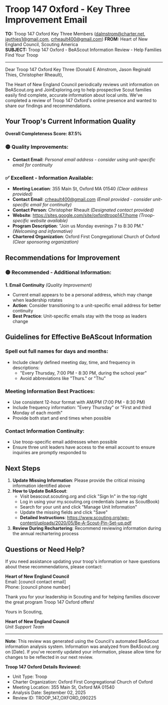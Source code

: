 # Troop 147 Oxford - Key Three Improvement Email

**TO:** Troop 147 Oxford Key Three Members (dalmstrom@charter.net, jaythies1@gmail.com, crheault400@gmail.com)
**FROM:** Heart of New England Council, Scouting America  
**SUBJECT:** Troop 147 Oxford - BeAScout Information Review - Help Families Find Your Troop  

---

Dear Troop 147 Oxford Key Three (Donald E Almstrom, Jason Reginald Thies, Christopher  Rheault),

The Heart of New England Council periodically reviews unit information on BeAScout.org and JoinExploring.org to help prospective Scout families easily find complete, accurate information about local units. We've completed a review of Troop 147 Oxford's online presence and wanted to share our findings and recommendations.

## Your Troop's Current Information Quality

**Overall Completeness Score: 87.5%**


### 🟡 **Quality Improvements:**
- **Contact Email**: *Personal email address - consider using unit-specific email for continuity*

### ✅ **Excellent - Information Available:**
- **Meeting Location**: 355 Main St, Oxford MA 01540 *(Clear address provided)*
- **Contact Email**: crheault400@gmail.com *(Email provided - consider unit-specific email for continuity)*
- **Contact Person**: Christopher Rheault *(Designated contact provided)*
- **Website**: https://sites.google.com/site/oxfordtroop147/home *(Troop-specific website available)*
- **Program Description**: "Join us Monday evenings 7 to 8:30 PM." *(Welcoming and informative)*
- **Chartered Organization**: Oxford First Congregational Church of Oxford *(Clear sponsoring organization)*

## Recommendations for Improvement

### 🟡 **Recommended - Additional Information:**

**1. Email Continuity** *(Quality Improvement)*
- Current email appears to be a personal address, which may change when leadership rotates
- **Action**: Consider transitioning to a unit-specific email address for better continuity
- **Best Practice**: Unit-specific emails stay with the troop as leaders change


## Guidelines for Effective BeAScout Information

### **Spell out full names for days and months:**
- Include clearly defined meeting day, time, and frequency in descriptions:
  - "Every Thursday, 7:00 PM - 8:30 PM, during the school year"
  - Avoid abbreviations like "Thurs." or "Thu"

### **Meeting Information Best Practices:**
- Use consistent 12-hour format with AM/PM (7:00 PM - 8:30 PM)
- Include frequency information: "Every Thursday" or "First and third Monday of each month"
- Provide both start and end times when possible

### **Contact Information Continuity:**
- Use troop-specific email addresses when possible
- Ensure three unit leaders have access to the email account to ensure inquiries are promptly responded to

## Next Steps

1. **Update Missing Information**: Please provide the critical missing information identified above
2. **How to Update BeAScout**: 
   - Visit beascout.scouting.org and click "Sign In" in the top right
   - Log in using your my.scouting.org credentials (same as ScoutBook)
   - Search for your unit and click "Manage Unit Information"
   - Update the missing fields and click "Save"
   - **Detailed Instructions**: https://www.scouting.org/wp-content/uploads/2020/05/Be-A-Scout-Pin-Set-up.pdf
3. **Review During Rechartering**: Recommend reviewing information during the annual rechartering process

## Questions or Need Help?

If you need assistance updating your troop's information or have questions about these recommendations, please contact:

**Heart of New England Council**  
Email: [council contact email]  
Phone: [council phone number]

Thank you for your leadership in Scouting and for helping families discover the great program Troop 147 Oxford offers!

Yours in Scouting,

**Heart of New England Council**  
*Unit Support Team*

---

**Note**: This review was generated using the Council's automated BeAScout information analysis system. Information was analyzed from BeAScout.org on [Date]. If you've recently updated your information, please allow time for changes to be reflected in our next review.

**Troop 147 Oxford Details Reviewed:**
- Unit Type: Troop
- Charter Organization: Oxford First Congregational Church of Oxford  
- Meeting Location: 355 Main St, Oxford MA 01540
- Analysis Date: September 02, 2025
- Review ID: TROOP_147_OXFORD_090225